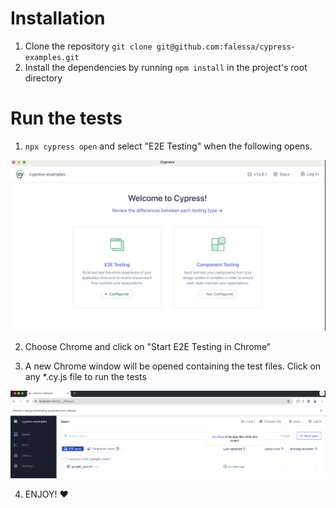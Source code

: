 # Installation

1. Clone the repository `git clone git@github.com:falessa/cypress-examples.git`
2. Install the dependencies by running `npm install` in the project's root directory

# Run the tests
1. `npx cypress open` and select "E2E Testing" when the following opens.

![Alt text](docs/images/image.png)

2. Choose Chrome and click on "Start E2E Testing in Chrome"

3. A new Chrome window will be opened containing the test files. Click on any *.cy.js file to run the tests

![Alt text](docs/images/image-1.png)

4. ENJOY! ❤️